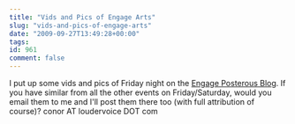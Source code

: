 ```yaml
---
title: "Vids and Pics of Engage Arts"
slug: "vids-and-pics-of-engage-arts"
date: "2009-09-27T13:49:28+00:00"
tags:
id: 961
comment: false
---
```


I put up some vids and pics of Friday night on the [Engage Posterous Blog](http://engage.posterous.com/). If you have similar from all the other events on Friday/Saturday, would you email them to me and I'll post them there too (with full attribution of course)? conor AT loudervoice DOT com
